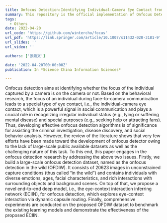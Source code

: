 ```yaml
---
title: Onfocus Detection:Identifying Individual-Camera Eye Contact from Unconstrained Images
summary: This repository is the official implementation of Onfocus Detection:Identifying Individual-Camera Eye Contact from Unconstrained Images.
tags:
  - Others
date: 2022-04-20
url_code: 'https://github.com/wintercho/focus'
url_pdf: 'https://link.springer.com/article/10.1007/s11432-020-3181-9'
url_slides: ''
url_video: ''

authors: ['张鼎文']

date: '2022-04-20T00:00:00Z'
publication: In *Science China Information Sciences*

---
```


Onfocus detection aims at identifying whether the focus of the individual captured by a camera is on the camera or not. Based on the behavioral research, the focus of an individual during face-to-camera communication leads to a special type of eye contact, i.e., the individual-camera eye contact, which is a powerful signal in social communication and plays a crucial role in recognizing irregular individual status (e.g., lying or suffering mental disease) and special purposes (e.g., seeking help or attracting fans). Thus, developing effective onfocus detection algorithms is of significance for assisting the criminal investigation, disease discovery, and social behavior analysis. However, the review of the literature shows that very few efforts have been made toward the development of onfocus detector owing to the lack of large-scale public available datasets as well as the challenging nature of this task. To this end, this paper engages in the onfocus detection research by addressing the above two issues. Firstly, we build a large-scale onfocus detection dataset, named as the onfocus detection in the wild (OFDIW). It consists of 20623 images in unconstrained capture conditions (thus called “in the wild”) and contains individuals with diverse emotions, ages, facial characteristics, and rich interactions with surrounding objects and background scenes. On top of that, we propose a novel end-to-end deep model, i.e., the eye-context interaction inferring network (ECIIN), for onfocus detection, which explores eye-context interaction via dynamic capsule routing. Finally, comprehensive experiments are conducted on the proposed OFDIW dataset to benchmark the existing learning models and demonstrate the effectiveness of the proposed ECIIN.